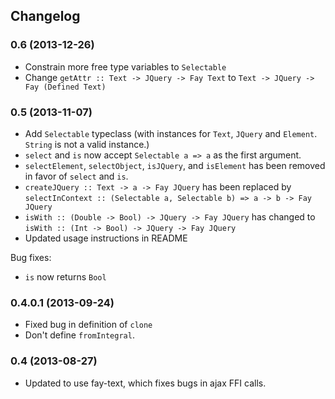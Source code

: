 ## Changelog

### 0.6 (2013-12-26)

* Constrain more free type variables to `Selectable`
* Change `getAttr :: Text -> JQuery -> Fay Text` to `Text -> JQuery -> Fay (Defined Text)`

### 0.5 (2013-11-07)

* Add `Selectable` typeclass (with instances for `Text`, `JQuery` and `Element`. `String` is not a valid instance.)
* `select` and `is` now accept `Selectable a => a` as the first argument.
* `selectElement`, `selectObject`, `isJQuery`, and `isElement` has been removed in favor of `select` and `is`.
* `createJQuery :: Text -> a -> Fay JQuery` has been replaced by `selectInContext :: (Selectable a, Selectable b) => a -> b -> Fay JQuery`
* `isWith :: (Double -> Bool) -> JQuery -> Fay JQuery` has changed to `isWith :: (Int -> Bool) -> JQuery -> Fay JQuery`
* Updated usage instructions in README

Bug fixes:
* `is` now returns `Bool`

### 0.4.0.1 (2013-09-24)

* Fixed bug in definition of `clone`
* Don't define `fromIntegral`.

### 0.4 (2013-08-27)

* Updated to use fay-text, which fixes bugs in ajax FFI calls.
